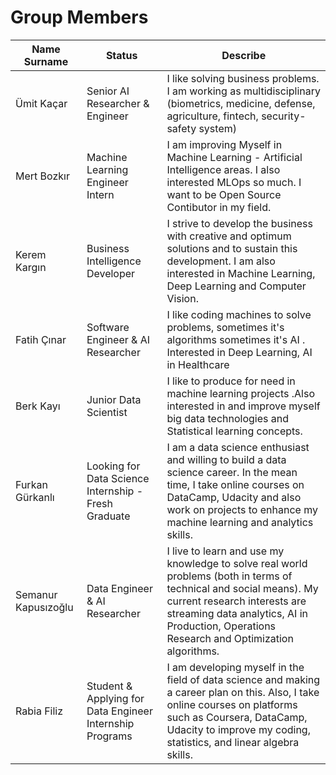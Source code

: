 # Group Members


Name Surname | Status | Describe
---- | ---- | ---------------
Ümit Kaçar   | Senior AI Researcher & Engineer  | I like solving business problems. I am working as multidisciplinary  (biometrics, medicine, defense, agriculture, fintech, security-safety system)
Mert Bozkır  | Machine Learning Engineer Intern | I am improving Myself in Machine Learning - Artificial Intelligence areas.  I also interested MLOps so much. I want to be Open Source Contibutor in my field.
Kerem Kargın | Business Intelligence Developer  | I strive to develop the business with creative and optimum solutions and to sustain this development. I am also interested in Machine Learning, Deep Learning and Computer Vision.
Fatih Çınar | Software Engineer & AI Researcher | I like coding machines to solve problems, sometimes it's algorithms sometimes it's AI .  Interested in Deep Learning, AI in Healthcare |
Berk Kayı | Junior Data Scientist | I like to produce for need in machine learning projects .Also interested in and improve myself big data technologies and Statistical learning concepts. |
Furkan Gürkanlı | Looking for Data Science Internship - Fresh Graduate | I am a data science enthusiast and willing to build a data science career. In the mean time, I take online courses on DataCamp, Udacity and also work on projects to enhance my machine learning and analytics skills.
Semanur Kapusızoğlu | Data Engineer & AI Researcher | I live to learn and use my knowledge to solve real world problems (both in terms of technical and social means). My current research interests are streaming data analytics, AI in Production, Operations Research and Optimization algorithms. |  
Rabia Filiz | Student & Applying for Data Engineer Internship Programs | I am developing myself in the field of data science and making a career plan on this. Also, I take online courses on platforms such as Coursera, DataCamp, Udacity to improve my coding, statistics, and linear algebra skills. 


